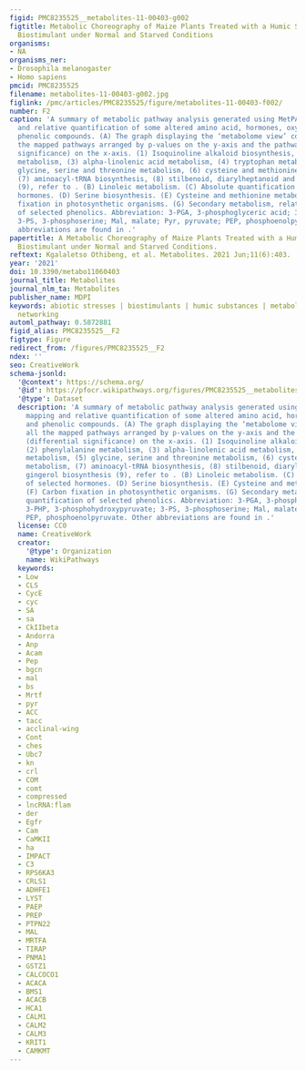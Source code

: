 ```yaml
---
figid: PMC8235525__metabolites-11-00403-g002
figtitle: Metabolic Choreography of Maize Plants Treated with a Humic Substance-Based
  Biostimulant under Normal and Starved Conditions
organisms:
- NA
organisms_ner:
- Drosophila melanogaster
- Homo sapiens
pmcid: PMC8235525
filename: metabolites-11-00403-g002.jpg
figlink: /pmc/articles/PMC8235525/figure/metabolites-11-00403-f002/
number: F2
caption: 'A summary of metabolic pathway analysis generated using MetPA, pathway mapping
  and relative quantification of some altered amino acid, hormones, oxylipins and
  phenolic compounds. (A) The graph displaying the ‘metabolome view’ containing all
  the mapped pathways arranged by p-values on the y-axis and the pathway impact (differential
  significance) on the x-axis. (1) Isoquinoline alkaloid biosynthesis, (2) phenylalanine
  metabolism, (3) alpha-linolenic acid metabolism, (4) tryptophan metabolism, (5)
  glycine, serine and threonine metabolism, (6) cysteine and methionine metabolism,
  (7) aminoacyl-tRNA biosynthesis, (8) stilbenoid, diarylheptanoid and gingerol biosynthesis
  (9), refer to . (B) Linoleic metabolism. (C) Absolute quantification of selected
  hormones. (D) Serine biosynthesis. (E) Cysteine and methionine metabolism. (F) Carbon
  fixation in photosynthetic organisms. (G) Secondary metabolism, relative quantification
  of selected phenolics. Abbreviation: 3-PGA, 3-phosphoglyceric acid; 3-PHP, 3-phosphohydroxypyruvate;
  3-PS, 3-phosphoserine; Mal, malate; Pyr, pyruvate; PEP, phosphoenolpyruvate. Other
  abbreviations are found in .'
papertitle: A Metabolic Choreography of Maize Plants Treated with a Humic Substance-Based
  Biostimulant under Normal and Starved Conditions.
reftext: Kgalaletso Othibeng, et al. Metabolites. 2021 Jun;11(6):403.
year: '2021'
doi: 10.3390/metabo11060403
journal_title: Metabolites
journal_nlm_ta: Metabolites
publisher_name: MDPI
keywords: abiotic stresses | biostimulants | humic substances | metabolomics | molecular
  networking
automl_pathway: 0.5872881
figid_alias: PMC8235525__F2
figtype: Figure
redirect_from: /figures/PMC8235525__F2
ndex: ''
seo: CreativeWork
schema-jsonld:
  '@context': https://schema.org/
  '@id': https://pfocr.wikipathways.org/figures/PMC8235525__metabolites-11-00403-g002.html
  '@type': Dataset
  description: 'A summary of metabolic pathway analysis generated using MetPA, pathway
    mapping and relative quantification of some altered amino acid, hormones, oxylipins
    and phenolic compounds. (A) The graph displaying the ‘metabolome view’ containing
    all the mapped pathways arranged by p-values on the y-axis and the pathway impact
    (differential significance) on the x-axis. (1) Isoquinoline alkaloid biosynthesis,
    (2) phenylalanine metabolism, (3) alpha-linolenic acid metabolism, (4) tryptophan
    metabolism, (5) glycine, serine and threonine metabolism, (6) cysteine and methionine
    metabolism, (7) aminoacyl-tRNA biosynthesis, (8) stilbenoid, diarylheptanoid and
    gingerol biosynthesis (9), refer to . (B) Linoleic metabolism. (C) Absolute quantification
    of selected hormones. (D) Serine biosynthesis. (E) Cysteine and methionine metabolism.
    (F) Carbon fixation in photosynthetic organisms. (G) Secondary metabolism, relative
    quantification of selected phenolics. Abbreviation: 3-PGA, 3-phosphoglyceric acid;
    3-PHP, 3-phosphohydroxypyruvate; 3-PS, 3-phosphoserine; Mal, malate; Pyr, pyruvate;
    PEP, phosphoenolpyruvate. Other abbreviations are found in .'
  license: CC0
  name: CreativeWork
  creator:
    '@type': Organization
    name: WikiPathways
  keywords:
  - Low
  - CLS
  - CycE
  - cyc
  - SA
  - sa
  - CkIIbeta
  - Andorra
  - Anp
  - Acam
  - Pep
  - bgcn
  - mal
  - bs
  - Mrtf
  - pyr
  - ACC
  - tacc
  - acclinal-wing
  - Cont
  - ches
  - Ubc7
  - kn
  - crl
  - COM
  - comt
  - compressed
  - lncRNA:flam
  - der
  - Egfr
  - Cam
  - CaMKII
  - ha
  - IMPACT
  - C3
  - RPS6KA3
  - CRLS1
  - ADHFE1
  - LYST
  - PAEP
  - PREP
  - PTPN22
  - MAL
  - MRTFA
  - TIRAP
  - PNMA1
  - GSTZ1
  - CALCOCO1
  - ACACA
  - BMS1
  - ACACB
  - HCA1
  - CALM1
  - CALM2
  - CALM3
  - KRIT1
  - CAMKMT
---
```

